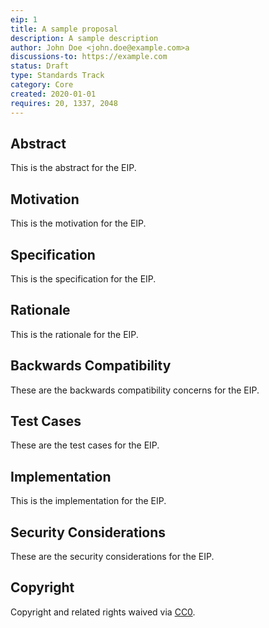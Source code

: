 ```yaml
---
eip: 1
title: A sample proposal
description: A sample description
author: John Doe <john.doe@example.com>a
discussions-to: https://example.com
status: Draft
type: Standards Track
category: Core
created: 2020-01-01
requires: 20, 1337, 2048
---
```


## Abstract
This is the abstract for the EIP.

## Motivation
This is the motivation for the EIP.

## Specification
This is the specification for the EIP.

## Rationale
This is the rationale for the EIP.

## Backwards Compatibility
These are the backwards compatibility concerns for the EIP.

## Test Cases
These are the test cases for the EIP.

## Implementation
This is the implementation for the EIP.

## Security Considerations
These are the security considerations for the EIP.

## Copyright
Copyright and related rights waived via [CC0](../LICENSE.md).
